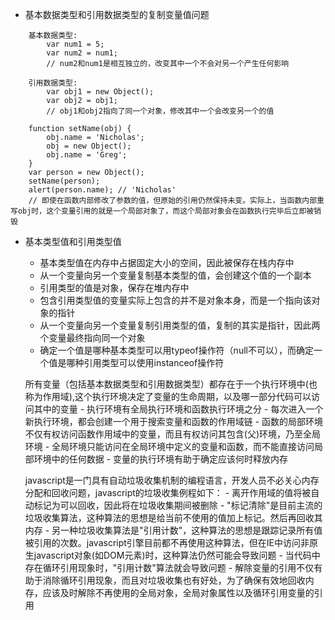 - 基本数据类型和引用数据类型的复制变量值问题

```
    基本数据类型: 
        var num1 = 5;
        var num2 = num1;
        // num2和num1是相互独立的，改变其中一个不会对另一个产生任何影响

    引用数据类型:
        var obj1 = new Object();
        var obj2 = obj1;
        // obj1和obj2指向了同一个对象，修改其中一个会改变另一个的值

    function setName(obj) {
        obj.name = 'Nicholas';
        obj = new Object();
        obj.name = 'Greg';
    }
    var person = new Object();
    setName(person);
    alert(person.name); // 'Nicholas'
    // 即使在函数内部修改了参数的值，但原始的引用仍然保持未变。实际上，当函数内部重写obj时，这个变量引用的就是一个局部对象了，而这个局部对象会在函数执行完毕后立即被销毁

```

- 基本类型值和引用类型值
    - 基本类型值在内存中占据固定大小的空间，因此被保存在栈内存中
    - 从一个变量向另一个变量复制基本类型的值，会创建这个值的一个副本
    - 引用类型的值是对象，保存在堆内存中
    - 包含引用类型值的变量实际上包含的并不是对象本身，而是一个指向该对象的指针
    - 从一个变量向另一个变量复制引用类型的值，复制的其实是指针，因此两个变量最终指向同一个对象
    - 确定一个值是哪种基本类型可以用typeof操作符（null不可以），而确定一个值是哪种引用类型可以使用instanceof操作符
    
    所有变量（包括基本数据类型和引用数据类型）都存在于一个执行环境中(也称为作用域),这个执行环境决定了变量的生命周期，以及哪一部分代码可以访问其中的变量
        - 执行环境有全局执行环境和函数执行环境之分
        - 每次进入一个新执行环境，都会创建一个用于搜索变量和函数的作用域链
        - 函数的局部环境不仅有权访问函数作用域中的变量，而且有权访问其包含(父)环境，乃至全局环境
        - 全局环境只能访问在全局环境中定义的变量和函数，而不能直接访问局部环境中的任何数据
        - 变量的执行环境有助于确定应该何时释放内存

    javascript是一门具有自动垃圾收集机制的编程语言，开发人员不必关心内存分配和回收问题，javascript的垃圾收集例程如下：
        - 离开作用域的值将被自动标记为可以回收，因此将在垃圾收集期间被删除
        - "标记清除"是目前主流的垃圾收集算法，这种算法的思想是给当前不使用的值加上标记。然后再回收其内存
        - 另一种垃圾收集算法是"引用计数"，这种算法的思想是跟踪记录所有值被引用的次数。javascript引擎目前都不再使用这种算法，但在IE中访问非原生javascript对象(如DOM元素)时，这种算法仍然可能会导致问题
        - 当代码中存在循环引用现象时，"引用计数"算法就会导致问题
        - 解除变量的引用不仅有助于消除循环引用现象，而且对垃圾收集也有好处，为了确保有效地回收内存，应该及时解除不再使用的全局对象，全局对象属性以及循环引用变量的引用
        